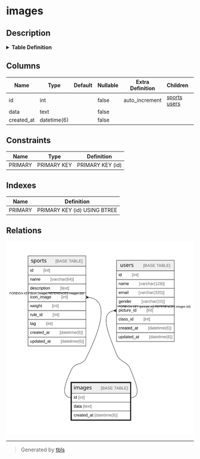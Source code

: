 # images

## Description

<details>
<summary><strong>Table Definition</strong></summary>

```sql
CREATE TABLE `images` (
  `id` int NOT NULL AUTO_INCREMENT,
  `data` text NOT NULL,
  `created_at` datetime(6) NOT NULL,
  PRIMARY KEY (`id`)
) ENGINE=InnoDB DEFAULT CHARSET=utf8mb4 COLLATE=utf8mb4_0900_ai_ci
```

</details>

## Columns

| Name | Type | Default | Nullable | Extra Definition | Children | Parents | Comment |
| ---- | ---- | ------- | -------- | ---------------- | -------- | ------- | ------- |
| id | int |  | false | auto_increment | [sports](sports.md) [users](users.md) |  |  |
| data | text |  | false |  |  |  |  |
| created_at | datetime(6) |  | false |  |  |  |  |

## Constraints

| Name | Type | Definition |
| ---- | ---- | ---------- |
| PRIMARY | PRIMARY KEY | PRIMARY KEY (id) |

## Indexes

| Name | Definition |
| ---- | ---------- |
| PRIMARY | PRIMARY KEY (id) USING BTREE |

## Relations

![er](images.svg)

---

> Generated by [tbls](https://github.com/k1LoW/tbls)
